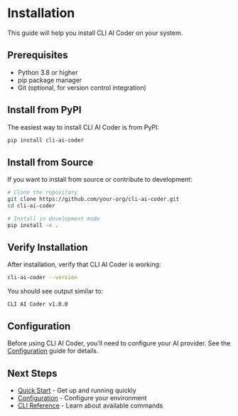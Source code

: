 # Installation

This guide will help you install CLI AI Coder on your system.

## Prerequisites

- Python 3.8 or higher
- pip package manager
- Git (optional, for version control integration)

## Install from PyPI

The easiest way to install CLI AI Coder is from PyPI:

```bash
pip install cli-ai-coder
```

## Install from Source

If you want to install from source or contribute to development:

```bash
# Clone the repository
git clone https://github.com/your-org/cli-ai-coder.git
cd cli-ai-coder

# Install in development mode
pip install -e .
```

## Verify Installation

After installation, verify that CLI AI Coder is working:

```bash
cli-ai-coder --version
```

You should see output similar to:

```text
CLI AI Coder v1.0.0
```

## Configuration

Before using CLI AI Coder, you'll need to configure your AI provider. See the [Configuration](configuration.md) guide for details.

## Next Steps

- [Quick Start](quick-start.md) - Get up and running quickly
- [Configuration](configuration.md) - Configure your environment
- [CLI Reference](../cli/commands.md) - Learn about available commands
